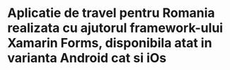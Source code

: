 # Aplicatie de travel pentru Romania realizata cu ajutorul framework-ului Xamarin Forms, disponibila atat in varianta Android cat si iOs

